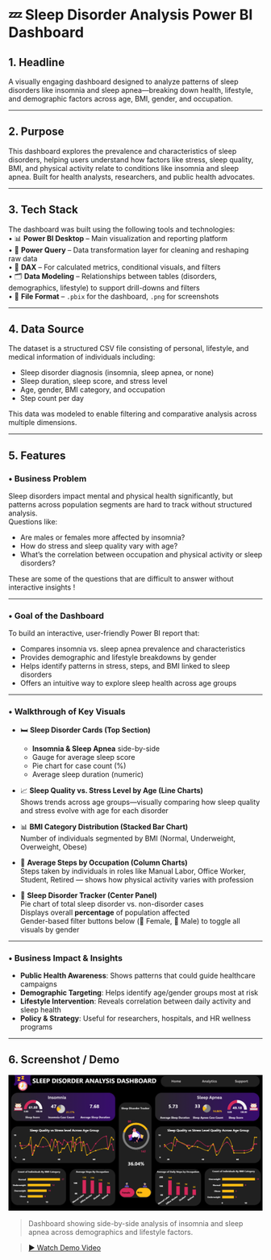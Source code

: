 # 💤 Sleep Disorder Analysis Power BI Dashboard

## 1. Headline  
A visually engaging dashboard designed to analyze patterns of sleep disorders like insomnia and sleep apnea—breaking down health, lifestyle, and demographic factors across age, BMI, gender, and occupation.

---

## 2. Purpose  
This dashboard explores the prevalence and characteristics of sleep disorders, helping users understand how factors like stress, sleep quality, BMI, and physical activity relate to conditions like insomnia and sleep apnea. Built for health analysts, researchers, and public health advocates.

---

## 3. Tech Stack  
The dashboard was built using the following tools and technologies:  
• 📊 **Power BI Desktop** – Main visualization and reporting platform  
• 🔄 **Power Query** – Data transformation layer for cleaning and reshaping raw data  
• 🧠 **DAX** – For calculated metrics, conditional visuals, and filters  
• 🗂️ **Data Modeling** – Relationships between tables (disorders, demographics, lifestyle) to support drill-downs and filters  
• 📁 **File Format** – `.pbix` for the dashboard, `.png` for screenshots

---

## 4. Data Source  
The dataset is a structured CSV file consisting of personal, lifestyle, and medical information of individuals including:  
- Sleep disorder diagnosis (insomnia, sleep apnea, or none)  
- Sleep duration, sleep score, and stress level  
- Age, gender, BMI category, and occupation  
- Step count per day
  
This data was modeled to enable filtering and comparative analysis across multiple dimensions.

---

## 5. Features

### • Business Problem  
Sleep disorders impact mental and physical health significantly, but patterns across population segments are hard to track without structured analysis.  
Questions like:  
- Are males or females more affected by insomnia?  
- How do stress and sleep quality vary with age?  
- What’s the correlation between occupation and physical activity or sleep disorders?

These are some of the questions that are difficult to answer without interactive insights !

---

### • Goal of the Dashboard  
To build an interactive, user-friendly Power BI report that:  
- Compares insomnia vs. sleep apnea prevalence and characteristics  
- Provides demographic and lifestyle breakdowns by gender  
- Helps identify patterns in stress, steps, and BMI linked to sleep disorders  
- Offers an intuitive way to explore sleep health across age groups

---

### • Walkthrough of Key Visuals  

- 🛏️ **Sleep Disorder Cards (Top Section)**  
  - **Insomnia & Sleep Apnea** side-by-side  
  - Gauge for average sleep score  
  - Pie chart for case count (%)  
  - Average sleep duration (numeric)

- 📈 **Sleep Quality vs. Stress Level by Age (Line Charts)**  
  Shows trends across age groups—visually comparing how sleep quality and stress evolve with age for each disorder

- 📊 **BMI Category Distribution (Stacked Bar Chart)**  
  Number of individuals segmented by BMI (Normal, Underweight, Overweight, Obese)

- 👣 **Average Steps by Occupation (Column Charts)**  
  Steps taken by individuals in roles like Manual Labor, Office Worker, Student, Retired — shows how physical activity varies with profession

- 🎯 **Sleep Disorder Tracker (Center Panel)**  
  Pie chart of total sleep disorder vs. non-disorder cases  
  Displays overall **percentage** of population affected  
  Gender-based filter buttons below (👩 Female, 👨 Male) to toggle all visuals by gender

---

### • Business Impact & Insights  
- **Public Health Awareness**: Shows patterns that could guide healthcare campaigns  
- **Demographic Targeting**: Helps identify age/gender groups most at risk  
- **Lifestyle Intervention**: Reveals correlation between daily activity and sleep health  
- **Policy & Strategy**: Useful for researchers, hospitals, and HR wellness programs

---

## 6. Screenshot / Demo  
![Dashboard Preview](Sleep_Analysis_Project_Screenshot.png)  
> Dashboard showing side-by-side analysis of insomnia and sleep apnea across demographics and lifestyle factors.

> [▶️ Watch Demo Video]()


